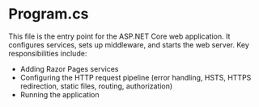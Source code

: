 # Program.cs

This file is the entry point for the ASP.NET Core web application. It configures services, sets up middleware, and starts the web server. Key responsibilities include:
- Adding Razor Pages services
- Configuring the HTTP request pipeline (error handling, HSTS, HTTPS redirection, static files, routing, authorization)
- Running the application
